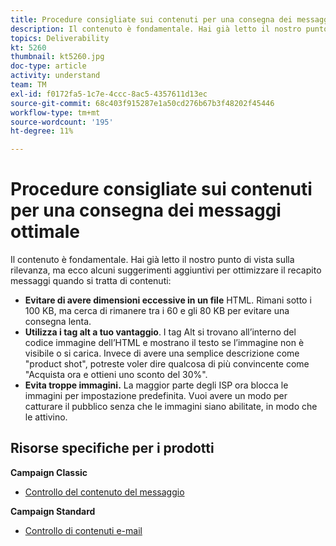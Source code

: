 ```yaml
---
title: Procedure consigliate sui contenuti per una consegna dei messaggi ottimale
description: Il contenuto è fondamentale. Hai già letto il nostro punto di vista sulla rilevanza, ma ecco alcuni suggerimenti aggiuntivi per ottimizzare il recapito messaggi quando si tratta di contenuti.
topics: Deliverability
kt: 5260
thumbnail: kt5260.jpg
doc-type: article
activity: understand
team: TM
exl-id: f0172fa5-1c7e-4ccc-8ac5-4357611d13ec
source-git-commit: 68c403f915287e1a50cd276b67b3f48202f45446
workflow-type: tm+mt
source-wordcount: '195'
ht-degree: 11%

---
```


# Procedure consigliate sui contenuti per una consegna dei messaggi ottimale

Il contenuto è fondamentale. Hai già letto il nostro punto di vista sulla rilevanza, ma ecco alcuni suggerimenti aggiuntivi per ottimizzare il recapito messaggi quando si tratta di contenuti:

* **Evitare di avere dimensioni eccessive in un file** HTML. Rimani sotto i 100 KB, ma cerca di rimanere tra i 60 e gli 80 KB per evitare una consegna lenta.
* **Utilizza i tag alt a tuo vantaggio**. I tag Alt si trovano all’interno del codice immagine dell’HTML e mostrano il testo se l’immagine non è visibile o si carica. Invece di avere una semplice descrizione come &quot;product shot&quot;, potreste voler dire qualcosa di più convincente come &quot;Acquista ora e ottieni uno sconto del 30%&quot;.
* **Evita troppe immagini.** La maggior parte degli ISP ora blocca le immagini per impostazione predefinita. Vuoi avere un modo per catturare il pubblico senza che le immagini siano abilitate, in modo che le attivino.

## Risorse specifiche per i prodotti

**Campaign Classic**

* [Controllo del contenuto del messaggio](https://experienceleague.adobe.com/docs/campaign-classic/using/sending-messages/deliverability-management/control-message-content.html)

**Campaign Standard**

* [Controllo di contenuti e-mail](https://experienceleague.adobe.com/docs/campaign-standard/using/testing-and-sending/managing-deliverability/control-email-content.html#testing-and-sending)
